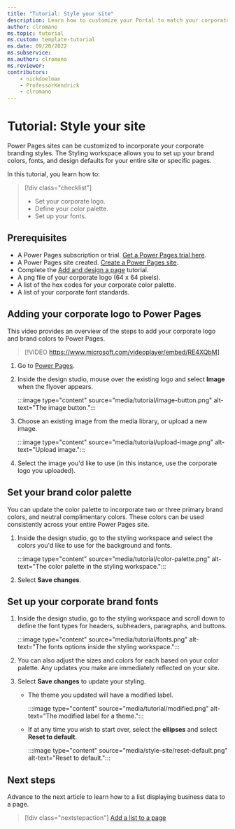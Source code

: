 ```yaml
---
title: "Tutorial: Style your site"
description: Learn how to customize your Portal to match your corporate brand.
author: clromano
ms.topic: tutorial
ms.custom: template-tutorial
ms.date: 09/20/2022
ms.subservice:
ms.author: clromano 
ms.reviewer: 
contributors:
    - nickdoelman
    - ProfessorKendrick
    - clromano
---
```


# Tutorial: Style your site 

Power Pages sites can be customized to incorporate your corporate branding styles. The Styling workspace allows you to set up your brand colors, fonts, and design defaults for your entire site or specific pages.

In this tutorial, you learn how to:

> [!div class="checklist"]
> * Set your corporate logo.
> * Define your color palette.
> * Set up your fonts.

## Prerequisites

- A Power Pages subscription or trial. [Get a Power Pages trial here](trial-signup.md).
- A Power Pages site created. [Create a Power Pages site](create-manage.md).
- Complete the [Add and design a page](tutorial-add-webpage.md) tutorial.
- A png file of your corporate logo (64 x 64 pixels).
- A list of the hex codes for your corporate color palette.
- A list of your corporate font standards.

## Adding your corporate logo to Power Pages

This video provides an overview of the steps to add your corporate logo and brand colors to Power Pages.

> [!VIDEO https://www.microsoft.com/videoplayer/embed/RE4XQbM]

1. Go to [Power Pages](https://make.powerpages.microsoft.com/).

1. Inside the design studio, mouse over the existing logo and select **Image** when the flyover appears.

    :::image type="content" source="media/tutorial/image-button.png" alt-text="The image button.":::

1. Choose an existing image from the media library, or upload a new image.

    :::image type="content" source="media/tutorial/upload-image.png" alt-text="Upload image.":::

1. Select the image you'd like to use (in this instance, use the corporate logo you uploaded).

## Set your brand color palette

You can update the color palette to incorporate two or three primary brand colors, and neutral complimentary colors.  These colors can be used consistently across your entire Power Pages site.

1. Inside the design studio, go to the styling workspace and select the colors you'd like to use for the background and fonts.

    :::image type="content" source="media/tutorial/color-palette.png" alt-text="The color palette in the styling workspace.":::

1. Select **Save changes**.

## Set up your corporate brand fonts

1. Inside the design studio, go to the styling workspace and scroll down to define the font types for headers, subheaders, paragraphs, and buttons.

    :::image type="content" source="media/tutorial/fonts.png" alt-text="The fonts options inside the styling workspace.":::

1. You can also adjust the sizes and colors for each based on your color palette. Any updates you make are immediately reflected on your site.

1. Select **Save changes** to update your styling.  

    - The theme you updated will have a modified label.<br>

        :::image type="content" source="media/tutorial/modified.png" alt-text="The modified label for a theme.":::

    - If at any time you wish to start over, select the **ellipses** and select **Reset to default**.

        :::image type="content" source="media/style-site/reset-default.png" alt-text="Reset to default.":::

## Next steps

Advance to the next article to learn how to a list displaying business data to a page.
> [!div class="nextstepaction"]
> [Add a list to a page](tutorial-add-list-to-page.md)
